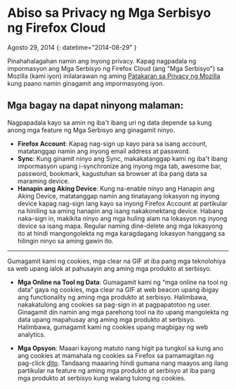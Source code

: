 # Abiso sa Privacy ng Mga Serbisyo ng Firefox Cloud

Agosto 29, 2014
{: datetime="2014-08-29" }

Pinahahalagahan namin ang inyong privacy. Kapag nagpadala ng impormasyon ang Mga Serbisyo ng Firefox Cloud (ang "Mga Serbisyo") sa Mozilla (kami iyon) inilalarawan ng aming [Patakaran sa Privacy ng Mozilla](https://www.mozilla.org/privacy/) kung paano namin ginagamit ang impormasyong iyon.

## Mga bagay na dapat ninyong malaman:

Nagpapadala kayo sa amin ng iba't ibang uri ng data depende sa kung anong mga feature ng Mga Serbisyo ang ginagamit ninyo.

* **Firefox Account**: Kapag nag-sign up kayo para sa isang account, matatanggap namin ang inyong email address at password.
* **Sync**: Kung ginamit ninyo ang Sync, makakatanggap kami ng iba't ibang impormasyon upang i-synchronize ang inyong mga tab, awesome bar, password, bookmark, kagustuhan sa browser at iba pang data sa maraming device.
* **Hanapin ang Aking Device**: Kung na-enable ninyo ang Hanapin ang Aking Device, matatanggap namin ang tinatayang lokasyon ng inyong device kapag nag-sign lang kayo sa inyong Firefox Account at partikular na hiniling sa aming hanapin ang isang nakakonektang device.  Habang naka-sign in, makikita ninyo ang mga huling alam na lokasyon ng inyong device sa isang mapa.  Regular naming dine-delete ang mga lokasyong ito at hindi mangongolekta ng mga karagdagang lokasyon hanggang sa hilingin ninyo sa aming gawin ito.

---------------------------------------

Gumagamit kami ng cookies, mga clear na GIF at iba pang mga teknolohiya sa web upang ialok at pahusayin ang aming mga produkto at serbisyo.

* **Mga Online na Tool ng Data**: Gumagamit kami ng “mga online na tool ng data” gaya ng cookies, mga clear na GIF at web beacon upang ibigay ang functionality ng aming mga produkto at serbisyo. Halimbawa, nakakatulong ang cookies sa pag-sign in at pagpapatotoo ng user. Ginagamit din namin ang mga parehong tool na ito upang mangolekta ng data upang mapahusay ang aming mga produkto at serbisyo. Halimbawa, gumagamit kami ng cookies upang magbigay ng web analytics.

* **Mga Opsyon**: Maaari kayong matuto nang higit pa tungkol sa kung ano ang cookies at mamahala ng cookies sa Firefox sa pamamagitan ng pag-click [dito](https://support.mozilla.org/kb/cookies-information-websites-store-on-your-computer). Tandaang maaaring hindi gumana nang maayos ang ilang partikular na feature ng aming mga produkto at serbisyo at iba pang mga produkto at serbisyo kung walang tulong ng cookies.
